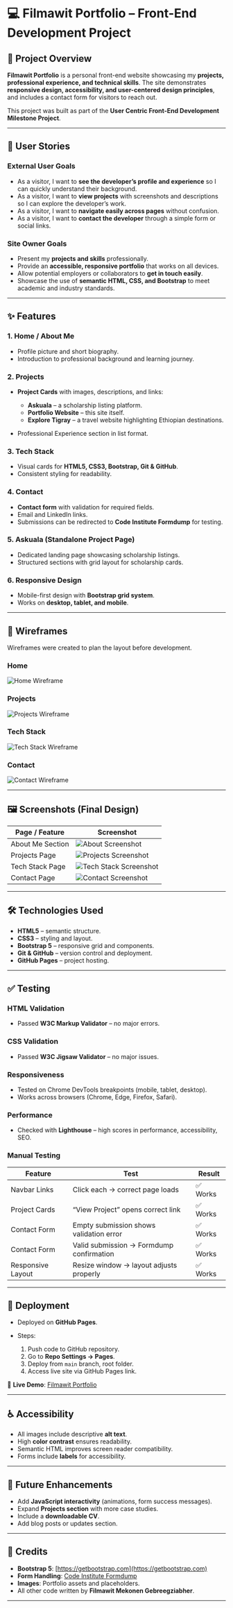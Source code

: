 # 💻 Filmawit Portfolio – Front-End Development Project

## 📖 Project Overview

**Filmawit Portfolio** is a personal front-end website showcasing my **projects, professional experience, and technical skills**.
The site demonstrates **responsive design, accessibility, and user-centered design principles**, and includes a contact form for visitors to reach out.

This project was built as part of the **User Centric Front-End Development Milestone Project**.

---

## 🎯 User Stories

### External User Goals

- As a visitor, I want to **see the developer’s profile and experience** so I can quickly understand their background.
- As a visitor, I want to **view projects** with screenshots and descriptions so I can explore the developer’s work.
- As a visitor, I want to **navigate easily across pages** without confusion.
- As a visitor, I want to **contact the developer** through a simple form or social links.

### Site Owner Goals

- Present my **projects and skills** professionally.
- Provide an **accessible, responsive portfolio** that works on all devices.
- Allow potential employers or collaborators to **get in touch easily**.
- Showcase the use of **semantic HTML, CSS, and Bootstrap** to meet academic and industry standards.

---

## ✨ Features

### 1. Home / About Me

- Profile picture and short biography.
- Introduction to professional background and learning journey.

### 2. Projects

- **Project Cards** with images, descriptions, and links:

  - **Askuala** – a scholarship listing platform.
  - **Portfolio Website** – this site itself.
  - **Explore Tigray** – a travel website highlighting Ethiopian destinations.

- Professional Experience section in list format.

### 3. Tech Stack

- Visual cards for **HTML5, CSS3, Bootstrap, Git & GitHub**.
- Consistent styling for readability.

### 4. Contact

- **Contact form** with validation for required fields.
- Email and LinkedIn links.
- Submissions can be redirected to **Code Institute Formdump** for testing.

### 5. Askuala (Standalone Project Page)

- Dedicated landing page showcasing scholarship listings.
- Structured sections with grid layout for scholarship cards.

### 6. Responsive Design

- Mobile-first design with **Bootstrap grid system**.
- Works on **desktop, tablet, and mobile**.

---

## 🎨 Wireframes

Wireframes were created to plan the layout before development.

### Home

![Home Wireframe](assets/docs/wireframes/about.png)

### Projects

![Projects Wireframe](assets/docs/wireframes/projects.png)

### Tech Stack

![Tech Stack Wireframe](assets/docs/wireframes/techstack.png)

### Contact

![Contact Wireframe](assets/docs/wireframes/contact.png)

---

## 🖼️ Screenshots (Final Design)

| Page / Feature   | Screenshot                                                      |
| ---------------- | --------------------------------------------------------------- |
| About Me Section | ![About Screenshot](assets/docs/screenshots/about.png)          |
| Projects Page    | ![Projects Screenshot](assets/docs/screenshots/projects.png)    |
| Tech Stack Page  | ![Tech Stack Screenshot](assets/docs/screenshots/techstack.png) |
| Contact Page     | ![Contact Screenshot](assets/docs/screenshots/contact.png)      |

---

## 🛠️ Technologies Used

- **HTML5** – semantic structure.
- **CSS3** – styling and layout.
- **Bootstrap 5** – responsive grid and components.
- **Git & GitHub** – version control and deployment.
- **GitHub Pages** – project hosting.

---

## ✅ Testing

### HTML Validation

- Passed **W3C Markup Validator** – no major errors.

### CSS Validation

- Passed **W3C Jigsaw Validator** – no major issues.

### Responsiveness

- Tested on Chrome DevTools breakpoints (mobile, tablet, desktop).
- Works across browsers (Chrome, Edge, Firefox, Safari).

### Performance

- Checked with **Lighthouse** – high scores in performance, accessibility, SEO.

### Manual Testing

| Feature           | Test                                     | Result   |
| ----------------- | ---------------------------------------- | -------- |
| Navbar Links      | Click each → correct page loads          | ✅ Works |
| Project Cards     | “View Project” opens correct link        | ✅ Works |
| Contact Form      | Empty submission shows validation error  | ✅ Works |
| Contact Form      | Valid submission → Formdump confirmation | ✅ Works |
| Responsive Layout | Resize window → layout adjusts properly  | ✅ Works |

---

## 🚀 Deployment

- Deployed on **GitHub Pages**.
- Steps:

  1. Push code to GitHub repository.
  2. Go to **Repo Settings → Pages**.
  3. Deploy from `main` branch, root folder.
  4. Access live site via GitHub Pages link.

🔗 **Live Demo**: [Filmawit Portfolio](https://fila2021.github.io/filmawit-portfolio/)

---

## ♿ Accessibility

- All images include descriptive **alt text**.
- High **color contrast** ensures readability.
- Semantic HTML improves screen reader compatibility.
- Forms include **labels** for accessibility.

---

## 🔮 Future Enhancements

- Add **JavaScript interactivity** (animations, form success messages).
- Expand **Projects section** with more case studies.
- Include a **downloadable CV**.
- Add blog posts or updates section.

---

## 🙌 Credits

- **Bootstrap 5**: [https://getbootstrap.com](https://getbootstrap.com)
- **Form Handling**: [Code Institute Formdump](https://formdump.codeinstitute.net/)
- **Images**: Portfolio assets and placeholders.
- All other code written by **Filmawit Mekonen Gebreegziabher**.

---
